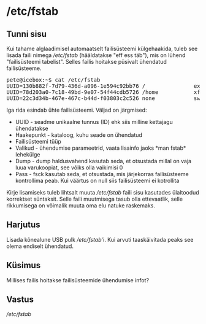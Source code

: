 ﻿# /etc/fstab

## Tunni sisu

Kui tahame alglaadimisel automaatselt failisüsteemi külgehaakida, tuleb see lisada faili nimega */etc/fstab* (hääldatakse "eff ess täb"), mis on lühend "failisüsteemi tabelist". Selles failis hoitakse püsivalt ühendatud failisüsteeme.

<pre>
pete@icebox:~$ cat /etc/fstab
UUID=130b882f-7d79-436d-a096-1e594c92bb76 /               ext4    relatime,errors=remount-ro 0       1
UUID=78d203a0-7c18-49bd-9e07-54f44cdb5726 /home           xfs     relatime        0       2
UUID=22c3d34b-467e-467c-b44d-f03803c2c526 none            swap    sw              0       0
</pre>

Iga rida esindab ühte failisüsteemi. Väljad on järgmised:

<ul>
<li>UUID - seadme unikaalne tunnus (ID) ehk siis milline kettajagu ühendatakse</li>
<li>Haakepunkt - kataloog, kuhu seade on ühendatud</li>
<li>Failisüsteemi tüüp</li>
<li>Valikud - ühendumise parameetrid, vaata lisainfo jaoks *man fstab* lehekülge</li>
<li>Dump - dump haldusvahend kasutab seda, et otsustada millal on vaja luua varukoopiat, see võiks olla vaikimisi 0</li>
<li>Pass - fsck kasutab seda, et otsustada, mis järjekorras failisüsteeme kontrollima peab. Kui väärtus on null siis failisüsteemi ei kotrollita</li>
</ul>

Kirje lisamiseks tuleb lihtsalt muuta */etc/fstab* faili sisu kasutades ülaltoodud korrektset süntaksit. Selle faili muutmisega tasub olla ettevaatlik, selle rikkumisega on võimalik muuta oma elu natuke raskemaks.

## Harjutus

Lisada kõnealune USB pulk */etc/fstab*'i. Kui arvuti taaskäivitada peaks see olema endiselt ühendatud.

## Küsimus

Millises failis hoitakse failisüsteemide ühendumise infot?

## Vastus

*/etc/fstab*
